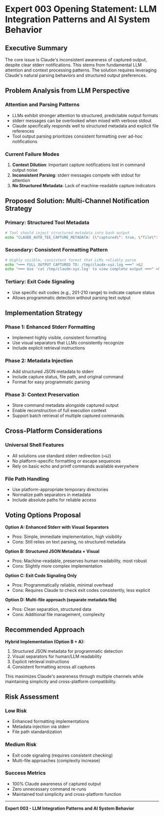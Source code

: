 # Expert 003 Opening Statement: LLM Integration Patterns and AI System Behavior

## Executive Summary

The core issue is Claude's inconsistent awareness of captured output, despite clear stderr notifications. This stems from fundamental LLM attention and context processing patterns. The solution requires leveraging Claude's natural parsing behaviors and structured output preferences.

## Problem Analysis from LLM Perspective

### Attention and Parsing Patterns
- LLMs exhibit stronger attention to structured, predictable output formats
- stderr messages can be overlooked when mixed with verbose stdout
- Claude specifically responds well to structured metadata and explicit file references
- Tool output parsing prioritizes consistent formatting over ad-hoc notifications

### Current Failure Modes
1. **Context Dilution**: Important capture notifications lost in command output noise
2. **Inconsistent Parsing**: stderr messages compete with stdout for attention
3. **No Structured Metadata**: Lack of machine-readable capture indicators

## Proposed Solution: Multi-Channel Notification Strategy

### Primary: Structured Tool Metadata
```bash
# Tool should inject structured metadata into bash output
echo "CLAUDE_AUTO_TEE_CAPTURE_METADATA: {\"captured\": true, \"file\": \"/tmp/claude-xyz.log\", \"original_command\": \"$cmd\"}" >&2
```

### Secondary: Consistent Formatting Pattern
```bash
# Highly visible, consistent format that LLMs reliably parse
echo "═══ FULL OUTPUT CAPTURED TO: /tmp/claude-xyz.log ═══" >&2
echo "═══ Use 'cat /tmp/claude-xyz.log' to view complete output ═══" >&2
```

### Tertiary: Exit Code Signaling
- Use specific exit codes (e.g., 201-210 range) to indicate capture status
- Allows programmatic detection without parsing text output

## Implementation Strategy

### Phase 1: Enhanced Stderr Formatting
- Implement highly visible, consistent formatting
- Use visual separators that LLMs consistently recognize
- Include explicit retrieval instructions

### Phase 2: Metadata Injection
- Add structured JSON metadata to stderr
- Include capture status, file path, and original command
- Format for easy programmatic parsing

### Phase 3: Context Preservation
- Store command metadata alongside captured output
- Enable reconstruction of full execution context
- Support batch retrieval of multiple captured commands

## Cross-Platform Considerations

### Universal Shell Features
- All solutions use standard stderr redirection (`>&2`)
- No platform-specific formatting or escape sequences
- Rely on basic echo and printf commands available everywhere

### File Path Handling
- Use platform-appropriate temporary directories
- Normalize path separators in metadata
- Include absolute paths for reliable access

## Voting Options Proposal

**Option A: Enhanced Stderr with Visual Separators**
- Pros: Simple, immediate implementation, high visibility
- Cons: Still relies on text parsing, no structured metadata

**Option B: Structured JSON Metadata + Visual**  
- Pros: Machine-readable, preserves human readability, most robust
- Cons: Slightly more complex implementation

**Option C: Exit Code Signaling Only**
- Pros: Programmatically reliable, minimal overhead
- Cons: Requires Claude to check exit codes consistently, less explicit

**Option D: Multi-file approach (separate metadata file)**
- Pros: Clean separation, structured data
- Cons: Additional file management, complexity

## Recommended Approach

**Hybrid Implementation (Option B + A):**
1. Structured JSON metadata for programmatic detection
2. Visual separators for human/LLM readability  
3. Explicit retrieval instructions
4. Consistent formatting across all captures

This maximizes Claude's awareness through multiple channels while maintaining simplicity and cross-platform compatibility.

## Risk Assessment

### Low Risk
- Enhanced formatting implementations
- Metadata injection via stderr
- File path standardization

### Medium Risk  
- Exit code signaling (requires consistent checking)
- Multi-file approaches (complexity increase)

### Success Metrics
- 100% Claude awareness of captured output
- Zero unnecessary command re-runs
- Maintained tool simplicity and cross-platform function

---
**Expert 003 - LLM Integration Patterns and AI System Behavior**
